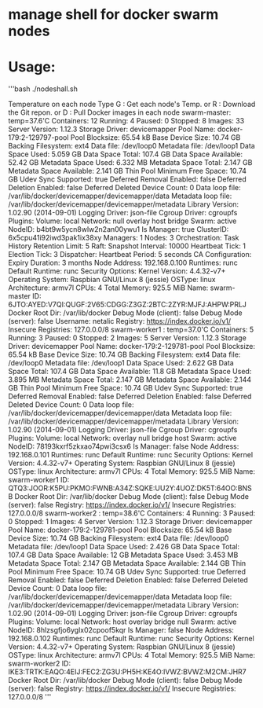 # manage shell for docker swarm nodes
# Usage:
'''bash
./nodeshall.sh

Temperature on each node
Type G : Get each node's Temp. or R : Download the Git repon. or D : Pull Docker images in each node
swarm-master:
temp=37.6'C
Containers: 12 Running: 4 Paused: 0 Stopped: 8 Images: 33 Server Version: 1.12.3 Storage Driver: devicemapper Pool Name: docker-179:2-129797-pool Pool Blocksize: 65.54 kB Base Device Size: 10.74 GB Backing Filesystem: ext4 Data file: /dev/loop0 Metadata file: /dev/loop1 Data Space Used: 5.059 GB Data Space Total: 107.4 GB Data Space Available: 52.42 GB Metadata Space Used: 6.332 MB Metadata Space Total: 2.147 GB Metadata Space Available: 2.141 GB Thin Pool Minimum Free Space: 10.74 GB Udev Sync Supported: true Deferred Removal Enabled: false Deferred Deletion Enabled: false Deferred Deleted Device Count: 0 Data loop file: /var/lib/docker/devicemapper/devicemapper/data Metadata loop file: /var/lib/docker/devicemapper/devicemapper/metadata Library Version: 1.02.90 (2014-09-01) Logging Driver: json-file Cgroup Driver: cgroupfs Plugins: Volume: local Network: null overlay host bridge Swarm: active NodeID: b4bt9w5ycn8wlw2n2an00ywu1 Is Manager: true ClusterID: 6x5cpu41i92iwd3pak1ix38xy Managers: 1 Nodes: 3 Orchestration: Task History Retention Limit: 5 Raft: Snapshot Interval: 10000 Heartbeat Tick: 1 Election Tick: 3 Dispatcher: Heartbeat Period: 5 seconds CA Configuration: Expiry Duration: 3 months Node Address: 192.168.0.100 Runtimes: runc Default Runtime: runc Security Options: Kernel Version: 4.4.32-v7+ Operating System: Raspbian GNU/Linux 8 (jessie) OSType: linux Architecture: armv7l CPUs: 4 Total Memory: 925.5 MiB Name: swarm-master ID: 6JTO:AYED:V7QI:QUGF:2V65:CDGG:Z3GZ:2BTC:2ZYR:MJFJ:AHPW:PRLJ Docker Root Dir: /var/lib/docker Debug Mode (client): false Debug Mode (server): false Username: netalic Registry: https://index.docker.io/v1/ Insecure Registries: 127.0.0.0/8
 swarm-worker1 : 
temp=37.0'C
Containers: 5 Running: 3 Paused: 0 Stopped: 2 Images: 5 Server Version: 1.12.3 Storage Driver: devicemapper Pool Name: docker-179:2-129781-pool Pool Blocksize: 65.54 kB Base Device Size: 10.74 GB Backing Filesystem: ext4 Data file: /dev/loop0 Metadata file: /dev/loop1 Data Space Used: 2.622 GB Data Space Total: 107.4 GB Data Space Available: 11.8 GB Metadata Space Used: 3.895 MB Metadata Space Total: 2.147 GB Metadata Space Available: 2.144 GB Thin Pool Minimum Free Space: 10.74 GB Udev Sync Supported: true Deferred Removal Enabled: false Deferred Deletion Enabled: false Deferred Deleted Device Count: 0 Data loop file: /var/lib/docker/devicemapper/devicemapper/data Metadata loop file: /var/lib/docker/devicemapper/devicemapper/metadata Library Version: 1.02.90 (2014-09-01) Logging Driver: json-file Cgroup Driver: cgroupfs Plugins: Volume: local Network: overlay null bridge host Swarm: active NodeID: 78193kxrf5zkxao74pwi3csx6 Is Manager: false Node Address: 192.168.0.101 Runtimes: runc Default Runtime: runc Security Options: Kernel Version: 4.4.32-v7+ Operating System: Raspbian GNU/Linux 8 (jessie) OSType: linux Architecture: armv7l CPUs: 4 Total Memory: 925.5 MiB Name: swarm-worker1 ID: QTQ3:JOOR:K5PU:PKMO:FWNB:A34Z:SQKE:UU2Y:4UOZ:DK5T:64OO:BNSB Docker Root Dir: /var/lib/docker Debug Mode (client): false Debug Mode (server): false Registry: https://index.docker.io/v1/ Insecure Registries: 127.0.0.0/8
 swarm-worker2 : 
temp=38.6'C
Containers: 4 Running: 3 Paused: 0 Stopped: 1 Images: 4 Server Version: 1.12.3 Storage Driver: devicemapper Pool Name: docker-179:2-129781-pool Pool Blocksize: 65.54 kB Base Device Size: 10.74 GB Backing Filesystem: ext4 Data file: /dev/loop0 Metadata file: /dev/loop1 Data Space Used: 2.426 GB Data Space Total: 107.4 GB Data Space Available: 12 GB Metadata Space Used: 3.453 MB Metadata Space Total: 2.147 GB Metadata Space Available: 2.144 GB Thin Pool Minimum Free Space: 10.74 GB Udev Sync Supported: true Deferred Removal Enabled: false Deferred Deletion Enabled: false Deferred Deleted Device Count: 0 Data loop file: /var/lib/docker/devicemapper/devicemapper/data Metadata loop file: /var/lib/docker/devicemapper/devicemapper/metadata Library Version: 1.02.90 (2014-09-01) Logging Driver: json-file Cgroup Driver: cgroupfs Plugins: Volume: local Network: host overlay bridge null Swarm: active NodeID: 8hlzsgfjo6yglx02cpoof5kqr Is Manager: false Node Address: 192.168.0.102 Runtimes: runc Default Runtime: runc Security Options: Kernel Version: 4.4.32-v7+ Operating System: Raspbian GNU/Linux 8 (jessie) OSType: linux Architecture: armv7l CPUs: 4 Total Memory: 925.5 MiB Name: swarm-worker2 ID: IKE3:TRTK:EAQO:4EIJ:FEC2:ZG3U:PH5H:KE4O:IVWZ:BVWZ:M2CM:JHR7 Docker Root Dir: /var/lib/docker Debug Mode (client): false Debug Mode (server): false Registry: https://index.docker.io/v1/ Insecure Registries: 127.0.0.0/8
'''
